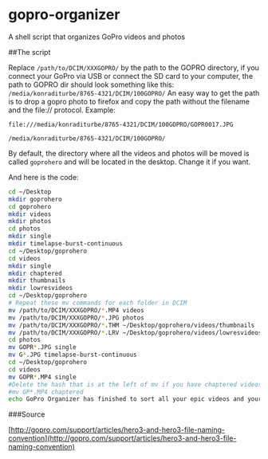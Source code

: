 gopro-organizer
===============

A shell script that organizes GoPro videos and photos

##The script

Replace ```/path/to/DCIM/XXXGOPRO/``` by the path to the GOPRO directory, if you connect your GoPro via USB or connect the SD card to your computer, the path to GOPRO dir should look something like this: ```/media/konraditurbe/8765-4321/DCIM/100GOPRO/``` 
An easy way to get the path is to drop a gopro photo to firefox and copy the path without the filename and the file:// protocol.
Example:
```
file:///media/konraditurbe/8765-4321/DCIM/100GOPRO/GOPR0017.JPG

/media/konraditurbe/8765-4321/DCIM/100GOPRO/
```
By default, the directory where all the videos and photos will be moved is called ```goprohero``` and will be located in the desktop.
Change it if you want.

And here is the code:
```sh
cd ~/Desktop
mkdir goprohero
cd goprohero
mkdir videos
mkdir photos
cd photos
mkdir single
mkdir timelapse-burst-continuous
cd ~/Desktop/goprohero
cd videos
mkdir single
mkdir chaptered
mkdir thumbnails
mkdir lowresvideos
cd ~/Desktop/goprohero
# Repeat these mv commands for each folder in DCIM
mv /path/to/DCIM/XXXGOPRO/*.MP4 videos
mv /path/to/DCIM/XXXGOPRO/*.JPG photos
mv /path/to/DCIM/XXXGOPRO/*.THM ~/Desktop/goprohero/videos/thumbnails
mv /path/to/DCIM/XXXGOPRO/*.LRV ~/Desktop/goprohero/videos/lowresvideos
cd photos
mv GOPR*.JPG single
mv G*.JPG timelapse-burst-continuous
cd ~/Desktop/goprohero
cd videos
mv GOPR*.MP4 single
#Delete the hash that is at the left of mv if you have chaptered videos
#mv GP*.MP4 chaptered
echo GoPro Organizer has finished to sort all your epic videos and your awesome photos
```

###Source

[http://gopro.com/support/articles/hero3-and-hero3-file-naming-convention](http://gopro.com/support/articles/hero3-and-hero3-file-naming-convention)
